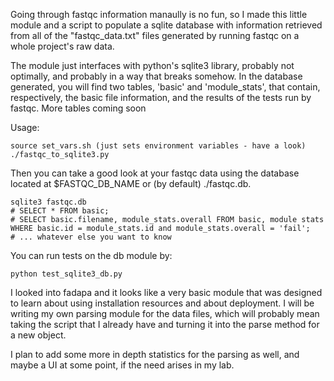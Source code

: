 Going through fastqc information manaully is no fun, so I made this
little module and a script to populate a sqlite database with information
retrieved from all of the "fastqc_data.txt" files generated by running
fastqc on a whole project's raw data.

The module just interfaces with python's sqlite3 library, probably
not optimally, and probably in a way that breaks somehow. In the database
generated, you will find two tables, 'basic' and 'module_stats', that
contain, respectively, the basic file information, and the results of the
tests run by fastqc. More tables coming soon

Usage:

    source set_vars.sh (just sets environment variables - have a look)
    ./fastqc_to_sqlite3.py

Then you can take a good look at your fastqc data using the database located
at $FASTQC_DB_NAME or (by default) ./fastqc.db.

    sqlite3 fastqc.db
    # SELECT * FROM basic;
    # SELECT basic.filename, module_stats.overall FROM basic, module stats
    WHERE basic.id = module_stats.id and module_stats.overall = 'fail';
    # ... whatever else you want to know

You can run tests on the db module by:

    python test_sqlite3_db.py

I looked into fadapa and it looks like a very basic module that was designed
to learn about using installation resources and about deployment. I will be
writing my own parsing module for the data files, which will probably mean
taking the script that I already have and turning it into the parse method
for a new object.

I plan to add some more in depth statistics for the parsing as well, and maybe
a UI at some point, if the need arises in my lab.
